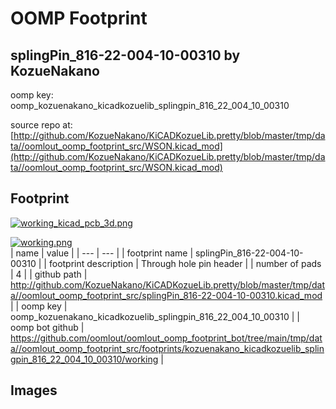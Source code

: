 # OOMP Footprint  
## splingPin_816-22-004-10-00310  by KozueNakano  
  
oomp key: oomp_kozuenakano_kicadkozuelib_splingpin_816_22_004_10_00310  
  
source repo at: [http://github.com/KozueNakano/KiCADKozueLib.pretty/blob/master/tmp/data//oomlout_oomp_footprint_src/WSON.kicad_mod](http://github.com/KozueNakano/KiCADKozueLib.pretty/blob/master/tmp/data//oomlout_oomp_footprint_src/WSON.kicad_mod)  
## Footprint  
  
[![working_kicad_pcb_3d.png](working_kicad_pcb_3d_600.png)](working_kicad_pcb_3d.png)  
  
[![working.png](working_600.png)](working.png)  
| name | value | 
| --- | --- | 
| footprint name | splingPin_816-22-004-10-00310 | 
| footprint description | Through hole pin header | 
| number of pads | 4 | 
| github path | http://github.com/KozueNakano/KiCADKozueLib.pretty/blob/master/tmp/data//oomlout_oomp_footprint_src/splingPin_816-22-004-10-00310.kicad_mod | 
| oomp key | oomp_kozuenakano_kicadkozuelib_splingpin_816_22_004_10_00310 | 
| oomp bot github | https://github.com/oomlout/oomlout_oomp_footprint_bot/tree/main/tmp/data//oomlout_oomp_footprint_src/footprints/kozuenakano_kicadkozuelib_splingpin_816_22_004_10_00310/working | 
## Images  
